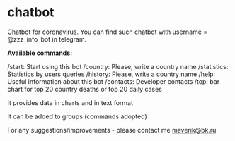 # chatbot

Chatbot for coronavirus. You can find such chatbot with username = @zzz_info_bot in telegram.

**Available commands:**

/start: Start using this bot
/country: Please, write a country name
/statistics: Statistics by users queries
/history: Please, write a country name
/help: Useful information about this bot
/contacts: Developer contacts
/top: bar chart for top 20 country deaths or top 20 daily cases

It provides data in charts and in text format

It can be added to groups (commands adopted)

For any suggestions/improvements - please contact me maverik@bk.ru

